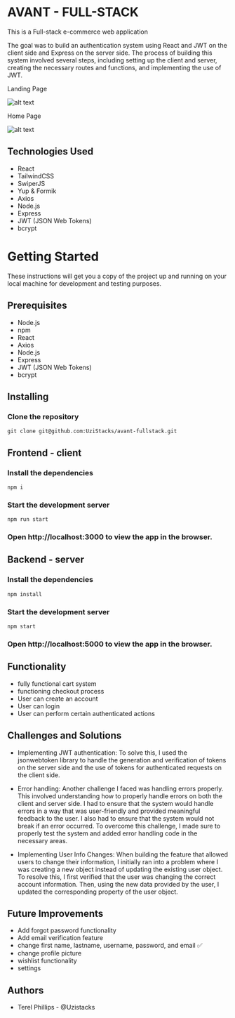 # AVANT - FULL-STACK

This is a Full-stack e-commerce web application

The goal was to build an authentication system using React and JWT on the client side and Express on the server side. The process of building this system involved several steps, including setting up the client and server, creating the necessary routes and functions, and implementing the use of JWT.

Landing Page

![alt text](avant-landingpage.gif)

Home Page

![alt text](avant%20gif.gif)

## Technologies Used

- React
- TailwindCSS
- SwiperJS
- Yup & Formik
- Axios
- Node.js
- Express
- JWT (JSON Web Tokens)
- bcrypt

# Getting Started

These instructions will get you a copy of the project up and running on your local machine for development and testing purposes.

## Prerequisites

- Node.js
- npm
- React
- Axios
- Node.js
- Express
- JWT (JSON Web Tokens)
- bcrypt

## Installing

### Clone the repository

```
git clone git@github.com:UziStacks/avant-fullstack.git
```

## Frontend - client

### Install the dependencies

```
npm i
```

### Start the development server

```
npm run start
```

### Open http://localhost:3000 to view the app in the browser.

## Backend - server

### Install the dependencies

```
npm install
```

### Start the development server

```
npm start
```

### Open http://localhost:5000 to view the app in the browser.

## Functionality

- fully functional cart system
- functioning checkout process
- User can create an account
- User can login
- User can perform certain authenticated actions

## Challenges and Solutions

- Implementing JWT authentication: To solve this, I used the jsonwebtoken library to handle the generation and verification of tokens on the server side and the use of tokens for authenticated requests on the client side.

- Error handling: Another challenge I faced was handling errors properly. This involved understanding how to properly handle errors on both the client and server side. I had to ensure that the system would handle errors in a way that was user-friendly and provided meaningful feedback to the user. I also had to ensure that the system would not break if an error occurred. To overcome this challenge, I made sure to properly test the system and added error handling code in the necessary areas.

- Implementing User Info Changes: When building the feature that allowed users to change their information, I initially ran into a problem where I was creating a new object instead of updating the existing user object. To resolve this, I first verified that the user was changing the correct account information. Then, using the new data provided by the user, I updated the corresponding property of the user object.

## Future Improvements

- Add forgot password functionality
- Add email verification feature
- change first name, lastname, username, password, and email ✅
- change profile picture
- wishlist functionality
- settings

## Authors

- Terel Phillips - @Uzistacks
